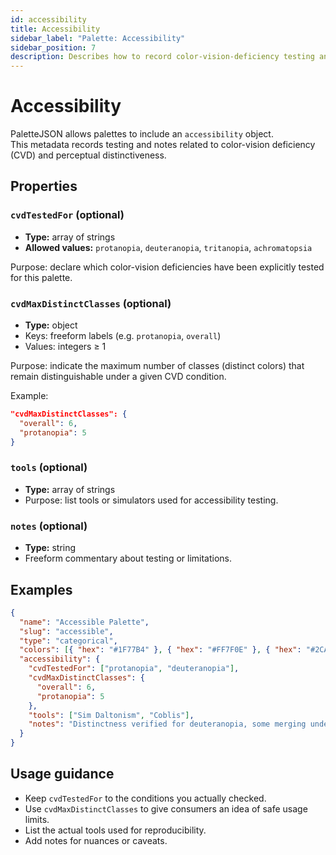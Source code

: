 ```yaml
---
id: accessibility
title: Accessibility
sidebar_label: "Palette: Accessibility"
sidebar_position: 7
description: Describes how to record color-vision-deficiency testing and other accessibility metadata at the palette level.
---
```


# Accessibility

PaletteJSON allows palettes to include an `accessibility` object.  
This metadata records testing and notes related to color-vision deficiency (CVD) and perceptual distinctiveness.

## Properties

### `cvdTestedFor` (optional)

- **Type:** array of strings
- **Allowed values:** `protanopia`, `deuteranopia`, `tritanopia`, `achromatopsia`

Purpose: declare which color-vision deficiencies have been explicitly tested for this palette.

### `cvdMaxDistinctClasses` (optional)

- **Type:** object
- Keys: freeform labels (e.g. `protanopia`, `overall`)
- Values: integers ≥ 1

Purpose: indicate the maximum number of classes (distinct colors) that remain distinguishable under a given CVD condition.

Example:

```json
"cvdMaxDistinctClasses": {
  "overall": 6,
  "protanopia": 5
}
```

### `tools` (optional)

- **Type:** array of strings
- Purpose: list tools or simulators used for accessibility testing.

### `notes` (optional)

- **Type:** string
- Freeform commentary about testing or limitations.

## Examples

```json
{
  "name": "Accessible Palette",
  "slug": "accessible",
  "type": "categorical",
  "colors": [{ "hex": "#1F77B4" }, { "hex": "#FF7F0E" }, { "hex": "#2CA02C" }],
  "accessibility": {
    "cvdTestedFor": ["protanopia", "deuteranopia"],
    "cvdMaxDistinctClasses": {
      "overall": 6,
      "protanopia": 5
    },
    "tools": ["Sim Daltonism", "Coblis"],
    "notes": "Distinctness verified for deuteranopia, some merging under protanopia."
  }
}
```

## Usage guidance

- Keep `cvdTestedFor` to the conditions you actually checked.
- Use `cvdMaxDistinctClasses` to give consumers an idea of safe usage limits.
- List the actual tools used for reproducibility.
- Add notes for nuances or caveats.
